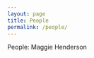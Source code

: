 ```yaml
---
layout: page
title: People
permalink: /people/
---
```


People: Maggie Henderson

[jekyll-organization]: https://github.com/jekyll
